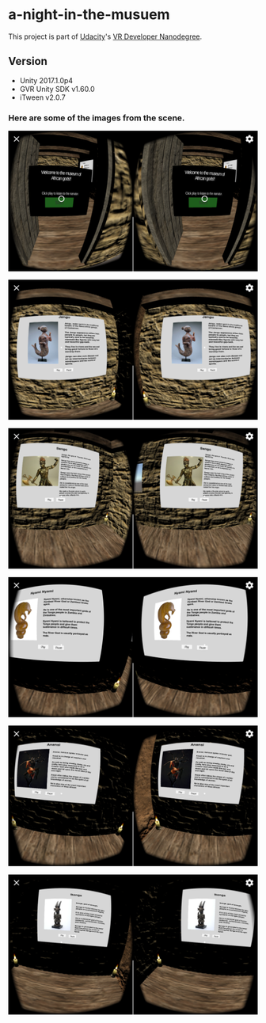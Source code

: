 # a-night-in-the-musuem

This project is part of [Udacity](https://www.udacity.com "Udacity - Be in demand")'s [VR Developer Nanodegree](https://www.udacity.com/course/vr-developer-nanodegree--nd017).

## Version
- Unity 2017.1.0p4
- GVR Unity SDK v1.60.0
- iTween v2.0.7

### Here are some of the images from the scene.

![alt text](https://github.com/blessingoraz/night-in-the-museum1/blob/master/Screenshot_20171218-130206.png?raw=true)

![alt text](https://github.com/blessingoraz/night-in-the-museum1/blob/master/Screenshot_20171218-130041.png?raw=true)

![alt text](https://github.com/blessingoraz/night-in-the-museum1/blob/master/Screenshot_20171218-130219.png?raw=true)

![alt text](https://github.com/blessingoraz/night-in-the-museum1/blob/master/Screenshot_20171218-130226.png?raw=true)

![alt text](https://github.com/blessingoraz/night-in-the-museum1/blob/master/Screenshot_20171218-130242.png?raw=true)

![alt text](https://github.com/blessingoraz/night-in-the-museum1/blob/master/Screenshot_20171218-130305.png?raw=true)
